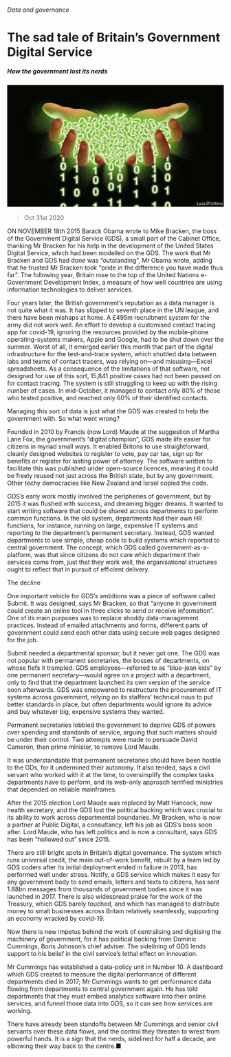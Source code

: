 ###### Data and governance

# The sad tale of Britain’s Government Digital Service 

##### How the government lost its nerds 

![image](images/20201031_BRD001_0.jpg) 

> Oct 31st 2020 

ON NOVEMBER 18th 2015 Barack Obama wrote to Mike Bracken, the boss of the Government Digital Service (GDS), a small part of the Cabinet Office, thanking Mr Bracken for his help in the development of the United States Digital Service, which had been modelled on the GDS. The work that Mr Bracken and GDS had done was “outstanding”, Mr Obama wrote, adding that he trusted Mr Bracken took “pride in the difference you have made thus far”. The following year, Britain rose to the top of the United Nations e-Government Development Index, a measure of how well countries are using information technologies to deliver services.

Four years later, the British government’s reputation as a data manager is not quite what it was. It has slipped to seventh place in the UN league, and there have been mishaps at home. A £495m recruitment system for the army did not work well. An effort to develop a customised contact tracing app for covid-19, ignoring the resources provided by the mobile-phone operating-systems makers, Apple and Google, had to be shut down over the summer. Worst of all, it emerged earlier this month that part of the digital infrastructure for the test-and-trace system, which shuttled data between labs and teams of contact tracers, was relying on—and misusing—Excel spreadsheets. As a consequence of the limitations of that software, not designed for use of this sort, 15,841 positive cases had not been passed on for contact tracing. The system is still struggling to keep up with the rising number of cases. In mid-October, it managed to contact only 80% of those who tested positive, and reached only 60% of their identified contacts.


Managing this sort of data is just what the GDS was created to help the government with. So what went wrong?

Founded in 2010 by Francis (now Lord) Maude at the suggestion of Martha Lane Fox, the government’s “digital champion”, GDS made life easier for citizens in myriad small ways. It enabled Britons to use straightforward, cleanly designed websites to register to vote, pay car tax, sign up for benefits or register for lasting power of attorney. The software written to facilitate this was published under open-source licences, meaning it could be freely reused not just across the British state, but by any government. Other techy democracies like New Zealand and Israel copied the code.

GDS’s early work mostly involved the peripheries of government, but by 2015 it was flushed with success, and dreaming bigger dreams. It wanted to start writing software that could be shared across departments to perform common functions. In the old system, departments had their own HR functions, for instance, running on large, expensive IT systems and reporting to the department’s permanent secretary. Instead, GDS wanted departments to use simple, cheap code to build systems which reported to central government. The concept, which GDS called government-as-a-platform, was that since citizens do not care which department their services come from, just that they work well, the organisational structures ought to reflect that in pursuit of efficient delivery.

The decline

One important vehicle for GDS’s ambitions was a piece of software called Submit. It was designed, says Mr Bracken, so that “anyone in government could create an online tool in three clicks to send or receive information”. One of its main purposes was to replace shoddy data-management practices. Instead of emailed attachments and forms, different parts of government could send each other data using secure web pages designed for the job.

Submit needed a departmental sponsor, but it never got one. The GDS was not popular with permanent secretaries, the bosses of departments, on whose fiefs it trampled. GDS employees—referred to as “blue-jean kids” by one permanent secretary—would agree on a project with a department, only to find that the department launched its own version of the service soon afterwards. GDS was empowered to restructure the procurement of IT systems across government, relying on its staffers’ technical nous to put better standards in place, but often departments would ignore its advice and buy whatever big, expensive systems they wanted.

Permanent secretaries lobbied the government to deprive GDS of powers over spending and standards of service, arguing that such matters should be under their control. Two attempts were made to persuade David Cameron, then prime minister, to remove Lord Maude.

It was understandable that permanent secretaries should have been hostile to the GDs, for it undermined their autonomy. It also tended, says a civil servant who worked with it at the time, to oversimplify the complex tasks departments have to perform, and its web-only approach terrified ministries that depended on reliable mainframes.

After the 2015 election Lord Maude was replaced by Matt Hancock, now health secretary, and the GDS lost the political backing which was crucial to its ability to work across departmental boundaries. Mr Bracken, who is now a partner at Public Digital, a consultancy, left his job as GDS’s boss soon after. Lord Maude, who has left politics and is now a consultant, says GDS has been “hollowed out” since 2015.

There are still bright spots in Britain’s digital governance. The system which runs universal credit, the main out-of-work benefit, rebuilt by a team led by GDS coders after its initial deployment ended in failure in 2013, has performed well under stress. Notify, a GDS service which makes it easy for any government body to send emails, letters and texts to citizens, has sent 1.88bn messages from thousands of government bodies since it was launched in 2017. There is also widespread praise for the work of the Treasury, which GDS barely touched, and which has managed to distribute money to small businesses across Britain relatively seamlessly, supporting an economy wracked by covid-19.

Now there is new impetus behind the work of centralising and digitising the machinery of government, for it has political backing from Dominic Cummings, Boris Johnson’s chief adviser. The sidelining of GDS lends support to his belief in the civil service’s lethal effect on innovation.

Mr Cummings has established a data-policy unit in Number 10. A dashboard which GDS created to measure the digital performance of different departments died in 2017; Mr Cummings wants to get performance data flowing from departments to central government again. He has told departments that they must embed analytics software into their online services, and funnel those data into GDS, so it can see how services are working.

There have already been standoffs between Mr Cummings and senior civil servants over these data flows, and the control they threaten to wrest from powerful hands. It is a sign that the nerds, sidelined for half a decade, are elbowing their way back to the centre.■

